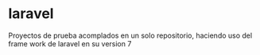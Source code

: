 # laravel
Proyectos de prueba acomplados en un solo repositorio, haciendo uso del frame work de laravel en su version 7
